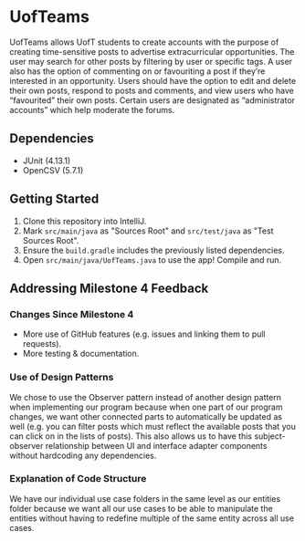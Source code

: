 # UofTeams

UofTeams allows UofT students to create accounts with the purpose of creating time-sensitive posts to advertise extracurricular opportunities. The user may search for other posts by filtering by user or specific tags. A user also has the option of commenting on or favouriting a post if they’re interested in an opportunity. Users should have the option to edit and delete their own posts, respond to posts and comments, and view users who have “favourited” their own posts. Certain users are designated as “administrator accounts” which help moderate the forums.


## Dependencies
- JUnit (4.13.1)
- OpenCSV (5.7.1)

## Getting Started
1. Clone this repository into IntelliJ.
2. Mark `src/main/java` as "Sources Root" and `src/test/java` as "Test Sources Root".
3. Ensure the `build.gradle` includes the previously listed dependencies.
4. Open `src/main/java/UofTeams.java` to use the app! Compile and run.

## Addressing Milestone 4 Feedback
### Changes Since Milestone 4
- More use of GitHub features (e.g. issues and linking them to pull requests).
- More testing & documentation.

### Use of Design Patterns
We chose to use the Observer pattern instead of another design pattern when implementing our program because when one part of our program changes, we want other connected parts to automatically be updated as well (e.g. you can filter posts which must reflect the available posts that you can click on in the lists of posts). This also allows us to have this subject-observer relationship between UI and interface adapter components without hardcoding any dependencies.

### Explanation of Code Structure
We have our individual use case folders in the same level as our entities folder because we want all our use cases to be able to manipulate the entities without having to redefine multiple of the same entity across all use cases.

